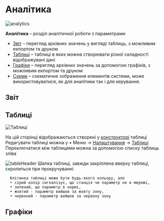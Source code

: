 # Аналітика

![analytics](/img/analytics/analytics.png)

**Аналітика** – розділ аналітичної роботи з параметрами

*	[Звіт](/analytics/#_2) – перегляд архівних значень у вигляді таблиць, з можливим екпортом та друком
*	[Таблиці](/analytics/#_3) – таблиці в яких можна створювати різної складності відображувані дані
*	[Графіки](/analytics/#_4) – перегляд архівних значень за допомогою графіків, з можливим екпортом та друком
*	[Схеми](/analytics/#_5) – схематичне зображення елементів системи, може використовуватися, як для аналітики так і для керування.

## Звіт

## Таблиці

![Таблиці](/img/analytics/tables.png)

На цій сторінці відображаються створені у [конструкторі](/settings/#_11) таблиці 
Редагувати таблиці можна у •	Меню → [Налаштування](/settings) → [Таблиці](/settings/#_11)  
Переключатися між таблицями можна за допомогою списку таблиць зліва

![tableHeader](/img/analytics/tableHeader.png)
Шапка таблиці, завжди закріплена вверху таблиці, скролиться при прокручуванні

      Клітинка таблиці може бути будь-якого кольору, але  
      • сірий колір сигналізує, що станція чи параметр не в мережі,
      • зелений, що параметр в нормі,
      • жовтий - параметр вийшов за жовту зону,
      • червоний - параметр вийшов за червону зону

## Графіки

## Схеми

![scheme](/img/analytics/scheme.png)

Схеми - це зображення елементів системи, що використовується, як для аналітики так і для керування.  
Переключатися між схемами можна за допомогою списку зліва.

* Синіми стрілками зображено напрям руху води
* ![startStop](/img/analytics/startStop.png) за допомогою кнопок пуск та стоп, можна запускати та зупиняти роботу свердловини
* ![pump](/img/analytics/pump.png) - зображає стан насосу:
    * Зелений - ввімкнено, працює;
    * Червоний - вимкнено, не працює;
    * Cірий - не в мережі немає даних